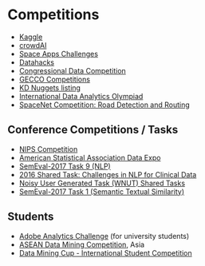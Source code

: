 # Competitions

* [Kaggle](https://www.kaggle.com/competitions)
* [crowdAI](https://www.crowdai.org)  
* [Space Apps Challenges](https://2017.spaceappschallenge.org/challenges/)
* [Datahacks](https://datahack.analyticsvidhya.com/contest/practice-problem-age-detection/)
* [Congressional Data Competition](https://www.challenge.gov/list/)
* [GECCO Competitions](http://gecco-2018.sigevo.org/index.html/tiki-index.php?page=Competitions)
* [KD Nuggets listing](https://www.kdnuggets.com/competitions/)
* [International Data Analytics Olympiad](http://idao.world/)
* [SpaceNet Competition: Road Detection and Routing](https://www.iqt.org/cosmiq-works-radiant-solutions-and-nvidia-announce-third-spacenettm-competition-road-detection-and-routing-challenge/#new_tab)

## Conference Competitions / Tasks
* [NIPS Competition](https://nips.cc/Conferences/2018/CallForCompetitions)
* [American Statistical Association Data Expo](http://community.amstat.org/stat-computing/data-expo/data-expo-2018)
* [SemEval-2017 Task 9 (NLP)](http://alt.qcri.org/semeval2017/task9/)
* [2016 Shared Task: Challenges in NLP for Clinical Data](https://www.i2b2.org/NLP/RDoCforPsychiatry/PreviousChallenges.php)
* [Noisy User Generated Task (WNUT) Shared Tasks](http://noisy-text.github.io/2017/)
* [SemEval-2017 Task 1 (Semantic Textual Similarity)](http://alt.qcri.org/semeval2017/task1/)


## Students
* [Adobe Analytics Challenge](http://adobeanalyticschallenge.com/) (for university students)
* [ASEAN Data Mining Competition](https://www.youthop.com/competitions/asean-date-science-competition-2018), Asia
* [Data Mining Cup - International Student Competition](https://www.data-mining-cup.com/)




